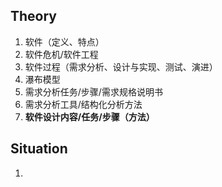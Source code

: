 ## Theory

1. 软件（定义、特点）
2. 软件危机/软件工程
3. 软件过程（需求分析、设计与实现、测试、演进）
4. 瀑布模型
5. 需求分析任务/步骤/需求规格说明书
6. 需求分析工具/结构化分析方法
7. **软件设计内容/任务/步骤（方法）**

## Situation

1. 
